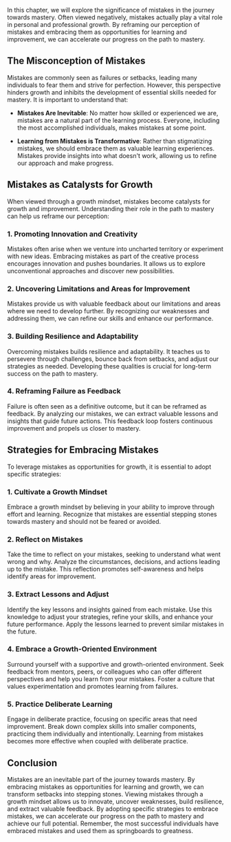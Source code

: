 
In this chapter, we will explore the significance of mistakes in the journey towards mastery. Often viewed negatively, mistakes actually play a vital role in personal and professional growth. By reframing our perception of mistakes and embracing them as opportunities for learning and improvement, we can accelerate our progress on the path to mastery.

The Misconception of Mistakes
-----------------------------

Mistakes are commonly seen as failures or setbacks, leading many individuals to fear them and strive for perfection. However, this perspective hinders growth and inhibits the development of essential skills needed for mastery. It is important to understand that:

* **Mistakes Are Inevitable**: No matter how skilled or experienced we are, mistakes are a natural part of the learning process. Everyone, including the most accomplished individuals, makes mistakes at some point.

* **Learning from Mistakes is Transformative**: Rather than stigmatizing mistakes, we should embrace them as valuable learning experiences. Mistakes provide insights into what doesn't work, allowing us to refine our approach and make progress.

Mistakes as Catalysts for Growth
--------------------------------

When viewed through a growth mindset, mistakes become catalysts for growth and improvement. Understanding their role in the path to mastery can help us reframe our perception:

### 1. Promoting Innovation and Creativity

Mistakes often arise when we venture into uncharted territory or experiment with new ideas. Embracing mistakes as part of the creative process encourages innovation and pushes boundaries. It allows us to explore unconventional approaches and discover new possibilities.

### 2. Uncovering Limitations and Areas for Improvement

Mistakes provide us with valuable feedback about our limitations and areas where we need to develop further. By recognizing our weaknesses and addressing them, we can refine our skills and enhance our performance.

### 3. Building Resilience and Adaptability

Overcoming mistakes builds resilience and adaptability. It teaches us to persevere through challenges, bounce back from setbacks, and adjust our strategies as needed. Developing these qualities is crucial for long-term success on the path to mastery.

### 4. Reframing Failure as Feedback

Failure is often seen as a definitive outcome, but it can be reframed as feedback. By analyzing our mistakes, we can extract valuable lessons and insights that guide future actions. This feedback loop fosters continuous improvement and propels us closer to mastery.

Strategies for Embracing Mistakes
---------------------------------

To leverage mistakes as opportunities for growth, it is essential to adopt specific strategies:

### 1. Cultivate a Growth Mindset

Embrace a growth mindset by believing in your ability to improve through effort and learning. Recognize that mistakes are essential stepping stones towards mastery and should not be feared or avoided.

### 2. Reflect on Mistakes

Take the time to reflect on your mistakes, seeking to understand what went wrong and why. Analyze the circumstances, decisions, and actions leading up to the mistake. This reflection promotes self-awareness and helps identify areas for improvement.

### 3. Extract Lessons and Adjust

Identify the key lessons and insights gained from each mistake. Use this knowledge to adjust your strategies, refine your skills, and enhance your future performance. Apply the lessons learned to prevent similar mistakes in the future.

### 4. Embrace a Growth-Oriented Environment

Surround yourself with a supportive and growth-oriented environment. Seek feedback from mentors, peers, or colleagues who can offer different perspectives and help you learn from your mistakes. Foster a culture that values experimentation and promotes learning from failures.

### 5. Practice Deliberate Learning

Engage in deliberate practice, focusing on specific areas that need improvement. Break down complex skills into smaller components, practicing them individually and intentionally. Learning from mistakes becomes more effective when coupled with deliberate practice.

Conclusion
----------

Mistakes are an inevitable part of the journey towards mastery. By embracing mistakes as opportunities for learning and growth, we can transform setbacks into stepping stones. Viewing mistakes through a growth mindset allows us to innovate, uncover weaknesses, build resilience, and extract valuable feedback. By adopting specific strategies to embrace mistakes, we can accelerate our progress on the path to mastery and achieve our full potential. Remember, the most successful individuals have embraced mistakes and used them as springboards to greatness.
